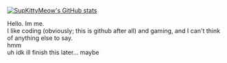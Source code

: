 [![SupKittyMeow's GitHub stats](https://github-readme-stats.vercel.app/api?username=SupKittyMeow)](https://github.com/anuraghazra/github-readme-stats)

Hello. Im me.
<br>
I like coding (obviously; this is github after all) and gaming, and I can't think of anything else to say. 
<br>
hmm
<br>
uh idk ill finish this later... maybe
